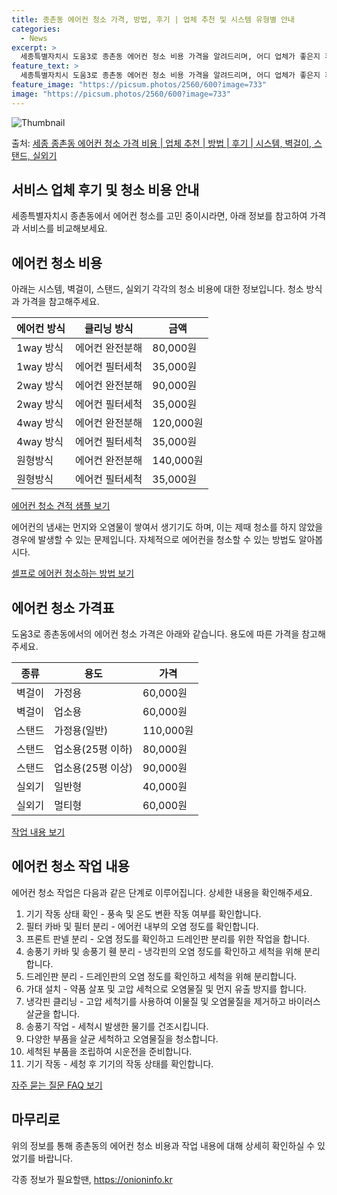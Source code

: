 ```yaml
---
title: 종촌동 에어컨 청소 가격, 방법, 후기 | 업체 추천 및 시스템 유형별 안내
categories:
  - News
excerpt: >
  세종특별자치시 도움3로 종촌동 에어컨 청소 비용 가격을 알려드리며, 어디 업체가 좋은지 후기를 통해 알아보겠습니다. 현재 글에서는 시스템, 벽걸이, 스탠드, 실외기 각각에 대해 청소 비용이 나와 있으니 참고하시면 되겠습니다. 에어컨 분해 청소 방법 보기 👈 클릭셀프 에어컨 청소 방법 보기👈 클릭도움3로 종촌동 에어컨 청소 비용시스템에어컨 방식클리닝방식금액1way 방식에어컨 완전분해80,000원1way 방식에어컨 필터세척35,000원2way 방식에어컨 완전분해90,000원2way 방식에어컨 필터세척35,000원4way 방식에어컨 완전분해120,000원4way 방식에어컨 필터세척35,000원원형방식에어컨 완전분해140,000원원형방식에어컨 필터세척35,000원에어컨 청소 견적 샘플 보기 👈 클릭에어컨 냄새의..
feature_text: >
  세종특별자치시 도움3로 종촌동 에어컨 청소 비용 가격을 알려드리며, 어디 업체가 좋은지 후기를 통해 알아보겠습니다. 현재 글에서는 시스템, 벽걸이, 스탠드, 실외기 각각에 대해 청소 비용이 나와 있으니 참고하시면 되겠습니다. 에어컨 분해 청소 방법 보기 👈 클릭셀프 에어컨 청소 방법 보기👈 클릭도움3로 종촌동 에어컨 청소 비용시스템에어컨 방식클리닝방식금액1way 방식에어컨 완전분해80,000원1way 방식에어컨 필터세척35,000원2way 방식에어컨 완전분해90,000원2way 방식에어컨 필터세척35,000원4way 방식에어컨 완전분해120,000원4way 방식에어컨 필터세척35,000원원형방식에어컨 완전분해140,000원원형방식에어컨 필터세척35,000원에어컨 청소 견적 샘플 보기 👈 클릭에어컨 냄새의..
feature_image: "https://picsum.photos/2560/600?image=733"
image: "https://picsum.photos/2560/600?image=733"
---
```


![Thumbnail](https://img1.daumcdn.net/thumb/R800x0/?scode=mtistory2&fname=https%3A%2F%2Fblog.kakaocdn.net%2Fdn%2FD7Zpw%2FbtsHv92wfDM%2FeEs7ViBZjHlz2QmmjYFxuk%2Fimg.webp)

<p>출처: <a href="https://onioninfo.kr/entry/%EC%84%B8%EC%A2%85-%EC%A2%85%EC%B4%8C%EB%8F%99-%EC%97%90%EC%96%B4%EC%BB%A8-%EC%B2%AD%EC%86%8C-%EA%B0%80%EA%B2%A9-%EB%B9%84%EC%9A%A9-%EC%97%85%EC%B2%B4-%EC%B6%94%EC%B2%9C-%EB%B0%A9%EB%B2%95-%ED%9B%84%EA%B8%B0-%EC%8B%9C%EC%8A%A4%ED%85%9C-%EB%B2%BD%EA%B1%B8%EC%9D%B4-%EC%8A%A4%ED%83%A0%EB%93%9C-%EC%8B%A4%EC%99%B8%EA%B8%B0" rel="dofollow">세종 종촌동 에어컨 청소 가격 비용 | 업체 추천 | 방법 | 후기 | 시스템, 벽걸이, 스탠드, 실외기</a> </p>

## 서비스 업체 후기 및 청소 비용 안내

세종특별자치시 종촌동에서 에어컨 청소를 고민 중이시라면, 아래 정보를 참고하여 가격과 서비스를 비교해보세요.

## 에어컨 청소 비용

아래는 시스템, 벽걸이, 스탠드, 실외기 각각의 청소 비용에 대한 정보입니다. 청소 방식과 가격을 참고해주세요.

**에어컨 방식** | **클리닝 방식** | **금액**  
---|---|---  
1way 방식 | 에어컨 완전분해 | 80,000원  
1way 방식 | 에어컨 필터세척 | 35,000원  
2way 방식 | 에어컨 완전분해 | 90,000원  
2way 방식 | 에어컨 필터세척 | 35,000원  
4way 방식 | 에어컨 완전분해 | 120,000원  
4way 방식 | 에어컨 필터세척 | 35,000원  
원형방식 | 에어컨 완전분해 | 140,000원  
원형방식 | 에어컨 필터세척 | 35,000원  
  
[에어컨 청소 견적 샘플 보기](link_to_price_list)

에어컨의 냄새는 먼지와 오염물이 쌓여서 생기기도 하며, 이는 제때 청소를 하지 않았을 경우에 발생할 수 있는 문제입니다. 자체적으로 에어컨을
청소할 수 있는 방법도 알아봅시다.

[셀프로 에어컨 청소하는 방법 보기](link_to_self_cleaning_method)

## 에어컨 청소 가격표

도움3로 종촌동에서의 에어컨 청소 가격은 아래와 같습니다. 용도에 따른 가격을 참고해주세요.

**종류** | **용도** | **가격**  
---|---|---  
벽걸이 | 가정용 | 60,000원  
벽걸이 | 업소용 | 60,000원  
스탠드 | 가정용(일반) | 110,000원  
스탠드 | 업소용(25평 이하) | 80,000원  
스탠드 | 업소용(25평 이상) | 90,000원  
실외기 | 일반형 | 40,000원  
실외기 | 멀티형 | 60,000원  
  
[작업 내용 보기](link_to_work_contents)

## 에어컨 청소 작업 내용

에어컨 청소 작업은 다음과 같은 단계로 이루어집니다. 상세한 내용을 확인해주세요.

  1. 기기 작동 상태 확인 - 풍속 및 온도 변환 작동 여부를 확인합니다.
  2. 필터 카바 및 필터 분리 - 에어컨 내부의 오염 정도를 확인합니다.
  3. 프론트 판넬 분리 - 오염 정도를 확인하고 드레인판 분리를 위한 작업을 합니다.
  4. 송풍기 카바 및 송풍기 휀 분리 - 냉각핀의 오염 정도를 확인하고 세척을 위해 분리합니다.
  5. 드레인판 분리 - 드레인판의 오염 정도를 확인하고 세척을 위해 분리합니다.
  6. 가대 설치 - 약품 살포 및 고압 세척으로 오염물질 및 먼지 유출 방지를 합니다.
  7. 냉각핀 클리닝 - 고압 세척기를 사용하여 이물질 및 오염물질을 제거하고 바이러스 살균을 합니다.
  8. 송풍기 작업 - 세척시 발생한 물기를 건조시킵니다.
  9. 다양한 부품을 살균 세척하고 오염물질을 청소합니다.
  10. 세척된 부품을 조립하여 시운전을 준비합니다.
  11. 기기 작동 - 세청 후 기기의 작동 상태를 확인합니다.

[자주 묻는 질문 FAQ 보기](link_to_faq)

## 마무리로

위의 정보를 통해 종촌동의 에어컨 청소 비용과 작업 내용에 대해 상세히 확인하실 수 있었기를 바랍니다.



 

각종 정보가 필요할땐, <a href="https://onioninfo.kr" rel="dofollow">https://onioninfo.kr</a>


